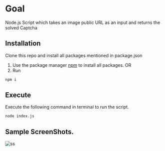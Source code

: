 # Goal

Node.js Script which takes an image public URL as an input and returns the solved Captcha

## Installation
Clone this repo and install all packages mentioned in package.json

1. Use the package manager [npm](https://www.npmjs.com/) to install all packages.
OR
2. Run
```bash
npm i
```

## Execute
Execute the following command in terminal to run the script.
```bash
node index.js
```


## Sample ScreenShots.

![ss](https://github.com/naman-verma-01/tesseract.js-testing-demo/blob/master/image.jpg?raw=true)

